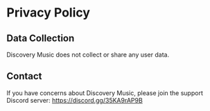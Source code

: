 # Privacy Policy
## Data Collection

Discovery Music does not collect or share any user data.
## Contact

If you have concerns about Discovery Music, please join the support Discord server: https://discord.gg/35KA9rAP9B
